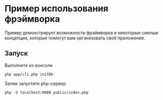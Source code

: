 # Пример использования фрэймворка

Пример демонстрирует возможности фрэймворка и некоторые смелые концепции, которые помогут вам организовать своё приложение.

## Запуск

Выполните из консоли
```
php app/cli.php initDb
```

Затем запустите php-сервер
```
php -S localhost:8080 public/index.php
```
